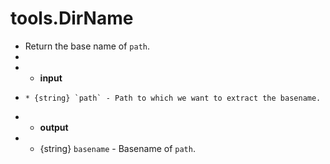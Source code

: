 # tools.DirName

 * Return the base name of `path`.
 * 
 * * __input__
 *     * {string} `path` - Path to which we want to extract the basename.
 * * __output__
 * * {string} `basename`  - Basename of `path`.
 